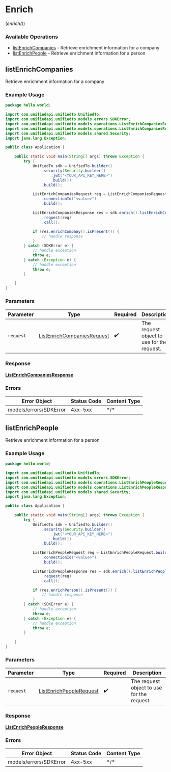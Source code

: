 # Enrich
(*enrich()*)

### Available Operations

* [listEnrichCompanies](#listenrichcompanies) - Retrieve enrichment information for a company
* [listEnrichPeople](#listenrichpeople) - Retrieve enrichment information for a person

## listEnrichCompanies

Retrieve enrichment information for a company

### Example Usage

```java
package hello.world;

import com.unifiedapi.unifiedto.UnifiedTo;
import com.unifiedapi.unifiedto.models.errors.SDKError;
import com.unifiedapi.unifiedto.models.operations.ListEnrichCompaniesRequest;
import com.unifiedapi.unifiedto.models.operations.ListEnrichCompaniesResponse;
import com.unifiedapi.unifiedto.models.shared.Security;
import java.lang.Exception;

public class Application {

    public static void main(String[] args) throws Exception {
        try {
            UnifiedTo sdk = UnifiedTo.builder()
                .security(Security.builder()
                    .jwt("<YOUR_API_KEY_HERE>")
                    .build())
                .build();

            ListEnrichCompaniesRequest req = ListEnrichCompaniesRequest.builder()
                .connectionId("<value>")
                .build();

            ListEnrichCompaniesResponse res = sdk.enrich().listEnrichCompanies()
                .request(req)
                .call();

            if (res.enrichCompany().isPresent()) {
                // handle response
            }
        } catch (SDKError e) {
            // handle exception
            throw e;
        } catch (Exception e) {
            // handle exception
            throw e;
        }

    }
}
```

### Parameters

| Parameter                                                                           | Type                                                                                | Required                                                                            | Description                                                                         |
| ----------------------------------------------------------------------------------- | ----------------------------------------------------------------------------------- | ----------------------------------------------------------------------------------- | ----------------------------------------------------------------------------------- |
| `request`                                                                           | [ListEnrichCompaniesRequest](../../models/operations/ListEnrichCompaniesRequest.md) | :heavy_check_mark:                                                                  | The request object to use for the request.                                          |


### Response

**[ListEnrichCompaniesResponse](../../models/operations/ListEnrichCompaniesResponse.md)**
### Errors

| Error Object           | Status Code            | Content Type           |
| ---------------------- | ---------------------- | ---------------------- |
| models/errors/SDKError | 4xx-5xx                | \*\/*                  |

## listEnrichPeople

Retrieve enrichment information for a person

### Example Usage

```java
package hello.world;

import com.unifiedapi.unifiedto.UnifiedTo;
import com.unifiedapi.unifiedto.models.errors.SDKError;
import com.unifiedapi.unifiedto.models.operations.ListEnrichPeopleRequest;
import com.unifiedapi.unifiedto.models.operations.ListEnrichPeopleResponse;
import com.unifiedapi.unifiedto.models.shared.Security;
import java.lang.Exception;

public class Application {

    public static void main(String[] args) throws Exception {
        try {
            UnifiedTo sdk = UnifiedTo.builder()
                .security(Security.builder()
                    .jwt("<YOUR_API_KEY_HERE>")
                    .build())
                .build();

            ListEnrichPeopleRequest req = ListEnrichPeopleRequest.builder()
                .connectionId("<value>")
                .build();

            ListEnrichPeopleResponse res = sdk.enrich().listEnrichPeople()
                .request(req)
                .call();

            if (res.enrichPerson().isPresent()) {
                // handle response
            }
        } catch (SDKError e) {
            // handle exception
            throw e;
        } catch (Exception e) {
            // handle exception
            throw e;
        }

    }
}
```

### Parameters

| Parameter                                                                     | Type                                                                          | Required                                                                      | Description                                                                   |
| ----------------------------------------------------------------------------- | ----------------------------------------------------------------------------- | ----------------------------------------------------------------------------- | ----------------------------------------------------------------------------- |
| `request`                                                                     | [ListEnrichPeopleRequest](../../models/operations/ListEnrichPeopleRequest.md) | :heavy_check_mark:                                                            | The request object to use for the request.                                    |


### Response

**[ListEnrichPeopleResponse](../../models/operations/ListEnrichPeopleResponse.md)**
### Errors

| Error Object           | Status Code            | Content Type           |
| ---------------------- | ---------------------- | ---------------------- |
| models/errors/SDKError | 4xx-5xx                | \*\/*                  |
